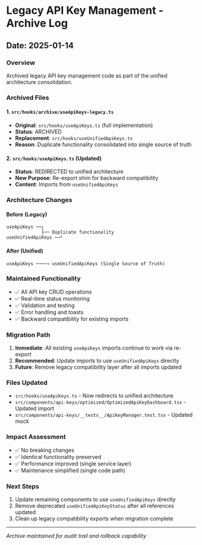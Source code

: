 # Legacy API Key Management - Archive Log

## Date: 2025-01-14

### Overview
Archived legacy API key management code as part of the unified architecture consolidation.

### Archived Files

#### 1. `src/hooks/archive/useApiKeys-legacy.ts`
- **Original**: `src/hooks/useApiKeys.ts` (full implementation)
- **Status**: ARCHIVED
- **Replacement**: `src/hooks/useUnifiedApiKeys.ts`
- **Reason**: Duplicate functionality consolidated into single source of truth

#### 2. `src/hooks/useApiKeys.ts` (Updated)
- **Status**: REDIRECTED to unified architecture
- **New Purpose**: Re-export shim for backward compatibility
- **Content**: Imports from `useUnifiedApiKeys`

### Architecture Changes

#### Before (Legacy)
```
useApiKeys ──┐
             ├── Duplicate functionality
useUnifiedApiKeys ──┘
```

#### After (Unified)
```
useApiKeys ────→ useUnifiedApiKeys (Single Source of Truth)
```

### Maintained Functionality
- ✅ All API key CRUD operations
- ✅ Real-time status monitoring  
- ✅ Validation and testing
- ✅ Error handling and toasts
- ✅ Backward compatibility for existing imports

### Migration Path
1. **Immediate**: All existing `useApiKeys` imports continue to work via re-export
2. **Recommended**: Update imports to use `useUnifiedApiKeys` directly
3. **Future**: Remove legacy compatibility layer after all imports updated

### Files Updated
- `src/hooks/useApiKeys.ts` - Now redirects to unified architecture
- `src/components/api-keys/optimized/OptimizedApiKeyDashboard.tsx` - Updated import
- `src/components/api-keys/__tests__/ApiKeyManager.test.tsx` - Updated mock

### Impact Assessment
- ✅ No breaking changes
- ✅ Identical functionality preserved
- ✅ Performance improved (single service layer)
- ✅ Maintenance simplified (single code path)

### Next Steps
1. Update remaining components to use `useUnifiedApiKeys` directly
2. Remove deprecated `useUnifiedApiKeyStatus` after all references updated
3. Clean up legacy compatibility exports when migration complete

---
*Archive maintained for audit trail and rollback capability*